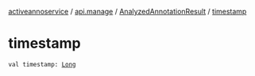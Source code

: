 [activeannoservice](../../index.md) / [api.manage](../index.md) / [AnalyzedAnnotationResult](index.md) / [timestamp](./timestamp.md)

# timestamp

`val timestamp: `[`Long`](https://kotlinlang.org/api/latest/jvm/stdlib/kotlin/-long/index.html)